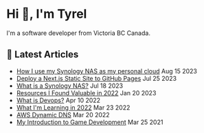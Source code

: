 # Hi 👋, I'm Tyrel

I'm a software developer from Victoria BC Canada.

## 📓 Latest Articles
* [How I use my Synology NAS as my personal cloud](https://superflux.dev/blog/synology-nas-how-i-use-it-as-my-personal-cloud) Aug 15 2023
* [Deploy a Next.js Static Site to GitHub Pages](https://superflux.dev/blog/github-pages-using-nextjs) Jul 25 2023
* [What is a Synology NAS?](https://superflux.dev/blog/synology-nas-what-is-it) Jul 18 2023
* [Resources I Found Valuable in 2022](https://superflux.dev/blog/resources-2022) Jan 20 2023
* [What is Devops?](https://superflux.dev/blog/what-is-devops) Apr 10 2022
* [What I'm Learning in 2022](https://superflux.dev/blog/what-im-learning-in-2022) Mar 23 2022
* [AWS Dynamic DNS](https://superflux.dev/blog/aws-ddns) Mar 20 2022
* [My Introduction to Game Development](https://superflux.dev/blog/my-introduction-to-game-development) Mar 25 2021
